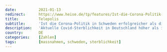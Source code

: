 ```yaml
---
date:          2021-01-13
redirect:      https://www.heise.de/tp/features/Ist-die-Corona-Politik-in-Schweden-erfolgreicher-als-die-deutsche-Strategie-5021206.html
title:         Telepolis
subtitle:      'Ist die Corona-Politik in Schweden erfolgreicher als die deutsche Strategie?'
description:   'Aktuelle Covid-Sterblichkeit in Deutschland höher als in dem skandinavischen Staat mit seinem liberalen Ansatz in der Pandemiebekämpfung'
country:       DE
categories:    [Zahlen]
tags:          [massnahmen, schweden, sterblichkeit]
---
```

